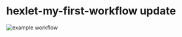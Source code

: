 # hexlet-my-first-workflow update

![example workflow](https://github.com/github/docs/actions/workflows/hello-world.yml/badge.svg)

